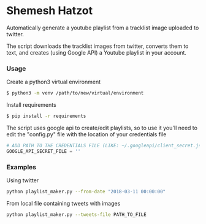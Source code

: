 # Shemesh Hatzot

Automatically generate a youtube playlist from a tracklist image uploaded to twitter. 


The script downloads the tracklist images from twitter, converts them to text, and creates (using Google API) a Youtube playlist in your account.

### Usage

Create a python3 virtual environment
```sh
$ python3 -m venv /path/to/new/virtual/environment
```
Install requirements
```sh
$ pip install -r requirements
```

The script uses google api to create/edit playlists, so to use it you'll need to edit the "config.py" file with the location of your credentials file
```py
# ADD PATH TO THE CREDENTIALS FILE (LIKE: ~/.googleapi/client_secret.json)
GOOGLE_API_SECRET_FILE = ''
```

### Examples
Using twitter
```sh
python playlist_maker.py --from-date "2018-03-11 00:00:00"
```
From local file containing tweets with images
```sh
python playlist_maker.py --tweets-file PATH_TO_FILE
```

